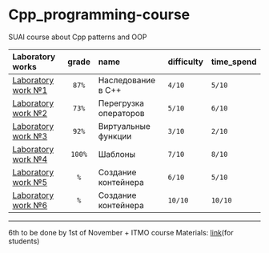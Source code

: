 # Cpp_programming-course

SUAI course about Cpp patterns and OOP

| Laboratory works                                                                         | grade | name                  | difficulty  | time_spend  | 
|:-----------------------------------------------------------------------------------------|:-----:|:----------------------|:------------|:------------|
| [Laboratory work №1](https://github.com/gr1shan1a/Cpp_programming-course/tree/main/lab1) |  `87%`  | Наследование в C++    | `4/10`      | `5/10`      |
| [Laboratory work №2](https://github.com/gr1shan1a/Cpp_programming-course/tree/main/lab2) |  `73%`  | Перегрузка операторов | `5/10`      | `6/10`      |
| [Laboratory work №3](https://github.com/gr1shan1a/Cpp_programming-course/tree/main/lab3) |  `92%`  | Виртуальные функции   | `3/10`      | `2/10`      |
| [Laboratory work №4](https://github.com/gr1shan1a/Cpp_programming-course/tree/main/lab4) | `100%`  | Шаблоны               | `7/10`      | `8/10`      |
| [Laboratory work №5](https://github.com/gr1shan1a/Cpp_programming-course/tree/main/lab5) |   `%`   | Создание контейнера   | `6/10`       | `5/10`       |
| [Laboratory work №6](https://github.com/gr1shan1a/Cpp_programming-course/tree/main/lab6) |   `%`   | Создание контейнера   | `10/10`       | `10/10`       |


----
6th to be done by 1st of November + ITMO course
Materials: [link](https://pro.guap.ru/inside/student/materials/d5a46fdff874ecd09999f209598f8e8e/download)(for students)
